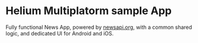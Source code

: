 # Helium Multiplatorm sample App

Fully functional News App, powered by [newsapi.org](https://newsapi.org), with a common shared logic, and dedicated UI for Android and iOS.

